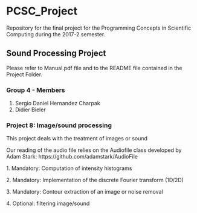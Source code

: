 # PCSC_Project
Repository for the final project for the Programming Concepts in Scientific Computing during the 2017-2 semester.
## Sound Processing Project
Please refer to Manual.pdf file and to the README file contained in the Project Folder.
### Group 4 - Members
1. Sergio Daniel Hernandez Charpak
2. Didier Bieler
### Project 8: Image/sound processing
<p>This project deals with the treatment of images or sound</p>
<p> Our reading of the audio file relies on the Audiofile class developed by Adam Stark:
  https://github.com/adamstark/AudioFile </p>
1. Mandatory: Computation of intensity histograms</p>
2. Mandatory: Implementation of the discrete Fourier transform (1D/2D)</p>
3. Mandatory: Contour extraction of an image or noise removal</p>
4. Optional: filtering image/sound</p>
